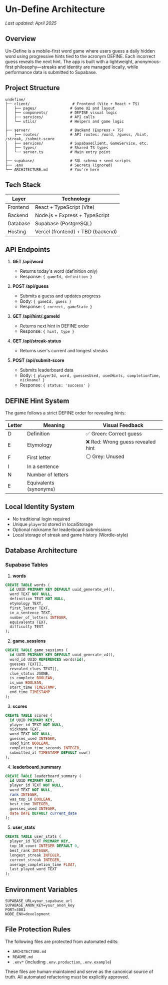 # Un-Define Architecture

_Last updated: April 2025_

## Overview

Un-Define is a mobile-first word game where users guess a daily hidden word using progressive hints tied to the acronym DEFINE. Each incorrect guess reveals the next hint. The app is built with a lightweight, anonymous-first philosophy—streaks and identity are managed locally, while performance data is submitted to Supabase.

## Project Structure

```
undefine/
├── client/                   # Frontend (Vite + React + TS)
│   ├── pages/               # Game UI and layout
│   ├── components/          # DEFINE visual logic
│   ├── services/            # API calls
│   └── utils/               # Helpers and game logic
│
├── server/                  # Backend (Express + TS)
│   ├── routes/              # API routes: /word, /guess, /hint, /streak, /submit-score
│   ├── services/            # SupabaseClient, GameService, etc.
│   ├── types/               # Shared TS types
│   └── server.ts            # Main entry point
│
├── supabase/                # SQL schema + seed scripts
├── .env                     # Secrets (ignored)
└── ARCHITECTURE.md          # You're here
```

## Tech Stack

| Layer     | Technology                  |
|-----------|----------------------------|
| Frontend  | React + TypeScript (Vite)  |
| Backend   | Node.js + Express + TypeScript |
| Database  | Supabase (PostgreSQL)      |
| Hosting   | Vercel (frontend) + TBD (backend) |

## API Endpoints

1. **GET /api/word**
   - Returns today's word (definition only)
   - Response: `{ gameId, definition }`

2. **POST /api/guess**
   - Submits a guess and updates progress
   - Body: `{ gameId, guess }`
   - Response: `{ correct, gameState }`

3. **GET /api/hint/:gameId**
   - Returns next hint in DEFINE order
   - Response: `{ hint, type }`

4. **GET /api/streak-status**
   - Returns user's current and longest streaks

5. **POST /api/submit-score**
   - Submits leaderboard data
   - Body: `{ playerId, word, guessesUsed, usedHints, completionTime, nickname? }`
   - Response: `{ status: 'success' }`

## DEFINE Hint System

The game follows a strict DEFINE order for revealing hints:

| Letter | Meaning | Visual Feedback |
|--------|---------|----------------|
| D | Definition | ✅ Green: Correct guess |
| E | Etymology | ❌ Red: Wrong guess revealed hint |
| F | First letter | ⚪ Grey: Unused |
| I | In a sentence | |
| N | Number of letters | |
| E | Equivalents (synonyms) | |

## Local Identity System

- No traditional login required
- Unique `playerId` stored in localStorage
- Optional nickname for leaderboard submissions
- Local storage of streak and game history (Wordle-style)

## Database Architecture

### Supabase Tables

1. **words**
```sql
CREATE TABLE words (
  id UUID PRIMARY KEY DEFAULT uuid_generate_v4(),
  word TEXT NOT NULL,
  definition TEXT NOT NULL,
  etymology TEXT,
  first_letter TEXT,
  in_a_sentence TEXT,
  number_of_letters INTEGER,
  equivalents TEXT,
  difficulty TEXT
);
```

2. **game_sessions**
```sql
CREATE TABLE game_sessions (
  id UUID PRIMARY KEY DEFAULT uuid_generate_v4(),
  word_id UUID REFERENCES words(id),
  guesses TEXT[],
  revealed_clues TEXT[],
  clue_status JSONB,
  is_complete BOOLEAN,
  is_won BOOLEAN,
  start_time TIMESTAMP,
  end_time TIMESTAMP
);
```

3. **scores**
```sql
CREATE TABLE scores (
  id UUID PRIMARY KEY,
  player_id TEXT NOT NULL,
  nickname TEXT,
  word TEXT NOT NULL,
  guesses_used INTEGER,
  used_hint BOOLEAN,
  completion_time_seconds INTEGER,
  submitted_at TIMESTAMP DEFAULT now()
);
```

4. **leaderboard_summary**
```sql
CREATE TABLE leaderboard_summary (
  id UUID PRIMARY KEY,
  player_id TEXT NOT NULL,
  word TEXT NOT NULL,
  rank INTEGER,
  was_top_10 BOOLEAN,
  best_time INTEGER,
  guesses_used INTEGER,
  date DATE DEFAULT current_date
);
```

5. **user_stats**
```sql
CREATE TABLE user_stats (
  player_id TEXT PRIMARY KEY,
  top_10_count INTEGER DEFAULT 0,
  best_rank INTEGER,
  longest_streak INTEGER,
  current_streak INTEGER,
  average_completion_time FLOAT,
  last_played_word TEXT
);
```

## Environment Variables

```env
SUPABASE_URL=your_supabase_url
SUPABASE_ANON_KEY=your_anon_key
PORT=3001
NODE_ENV=development
```

## File Protection Rules

The following files are protected from automated edits:
- `ARCHITECTURE.md`
- `README.md`
- `.env*` (including `.env.production`, `.env.example`)

These files are human-maintained and serve as the canonical source of truth. All automated refactoring must be explicitly approved. 